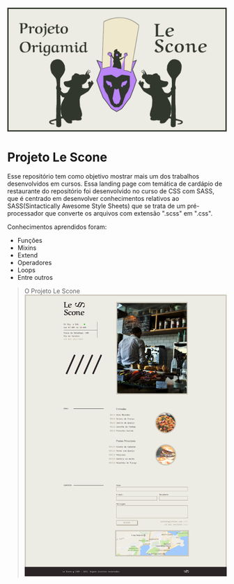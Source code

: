 ![Logo_LeScone](./img/Le_Scone.png)

# Projeto Le Scone

Esse repositório tem como objetivo mostrar mais um dos trabalhos desenvolvidos em cursos. Essa landing page com temática de cardápio de restaurante do repositório foi desenvolvido no curso de CSS com SASS, que é centrado em desenvolver conhecimentos relativos ao SASS(Sintactically Awesome Style Sheets) que se trata de um pré-processador que converte os arquivos com extensão ".scss" em ".css".

Conhecimentos aprendidos foram:

- Funções
- Mixins
- Extend
- Operadores
- Loops
- Entre outros

> O Projeto Le Scone
> ![Logo_LeScone](./img/LeScone_inteiro.png)
